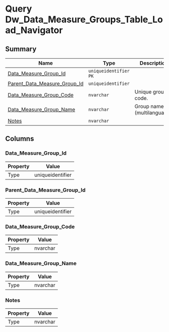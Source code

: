 # Query Dw_Data_Measure_Groups_Table_Load_Navigator


## Summary

| Name | Type | Description |
| - | - | --- |
|[Data_Measure_Group_Id](#data_measure_group_id)|`uniqueidentifier` `PK`||
|[Parent_Data_Measure_Group_Id](#parent_data_measure_group_id)|`uniqueidentifier` ||
|[Data_Measure_Group_Code](#data_measure_group_code)|`nvarchar` |Unique group code.|
|[Data_Measure_Group_Name](#data_measure_group_name)|`nvarchar` |Group name (multilanguage).|
|[Notes](#notes)|`nvarchar` ||

## Columns

### Data_Measure_Group_Id

| Property | Value |
| - | - |
|Type|uniqueidentifier|

### Parent_Data_Measure_Group_Id

| Property | Value |
| - | - |
|Type|uniqueidentifier|

### Data_Measure_Group_Code

| Property | Value |
| - | - |
|Type|nvarchar|

### Data_Measure_Group_Name

| Property | Value |
| - | - |
|Type|nvarchar|

### Notes

| Property | Value |
| - | - |
|Type|nvarchar|


